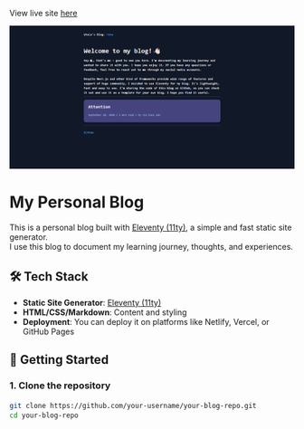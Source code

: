 View live site [here](/)

![Blog](/blog.png)

# My Personal Blog

This is a personal blog built with [Eleventy (11ty)](https://www.11ty.dev/), a simple and fast static site generator.  
I use this blog to document my learning journey, thoughts, and experiences.

## 🛠 Tech Stack

- **Static Site Generator**: [Eleventy (11ty)](https://www.11ty.dev/)
- **HTML/CSS/Markdown**: Content and styling
- **Deployment**: You can deploy it on platforms like Netlify, Vercel, or GitHub Pages

## 🚀 Getting Started

### 1. Clone the repository

```bash
git clone https://github.com/your-username/your-blog-repo.git
cd your-blog-repo
```
